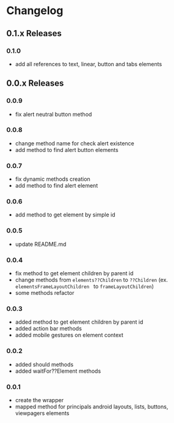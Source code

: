 # Changelog



## 0.1.x Releases

### 0.1.0
- add all references to text, linear, button and tabs elements

## 0.0.x Releases

### 0.0.9
- fix alert neutral button method

### 0.0.8
- change method name for check alert existence
- add method to find alert button elements


### 0.0.7
- fix dynamic methods creation
- add method to find alert element

### 0.0.6
- add method to get element by simple id


### 0.0.5
- update README.md


### 0.0.4
- fix method to get element children by parent id
- change methods from `elements??Children` to `??Children` (ex. `elementsFrameLayoutChildren ` to `frameLayoutChildren`)
- some methods refactor


### 0.0.3
- added method to get element children by parent id
- added action bar methods
- added mobile gestures on element context

### 0.0.2
- added should methods
- added waitFor??Element methods

### 0.0.1
- create the wrapper
- mapped method for principals android layouts, lists, buttons, viewpagers elements